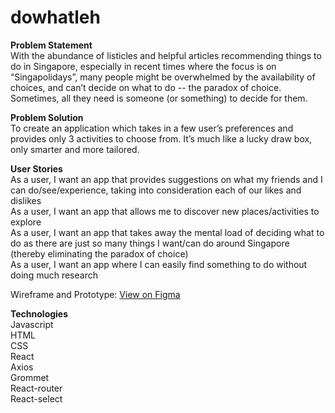 # dowhatleh

<b>Problem Statement</b><br>
With the abundance of listicles and helpful articles recommending things to do in Singapore, especially in recent times where the focus is on “Singapolidays”, many people might be overwhelmed by the availability of choices, and can’t decide on what to do -- the paradox of choice. Sometimes, all they need is someone (or something) to decide for them.

<b>Problem Solution</b><br>
To create an application which takes in a few user’s preferences and provides only 3 activities to choose from. It’s much like a lucky draw box, only smarter and more tailored.

<b>User Stories</b><br>
As a user, I want an app that provides suggestions on what my friends and I can do/see/experience, taking into consideration each of our likes and dislikes<br>
As a user, I want an app that allows me to discover new places/activities to explore<br>
As a user, I want an app that takes away the mental load of deciding what to do as there are just so many things I want/can do around Singapore (thereby eliminating the paradox of choice)<br>
As a user, I want an app where I can easily find something to do without doing much research<br>

Wireframe and Prototype: <a href="https://www.figma.com/proto/2M3cJzL6IVZociPy0sGbSE/Wireframe?node-id=6%3A2&scaling=scale-down" target="_blank">View on Figma</a><br>

<b>Technologies</b><br>
Javascript<br>
HTML<br>
CSS<br>
React<br>
Axios<br>
Grommet<br>
React-router<br>
React-select<br>
